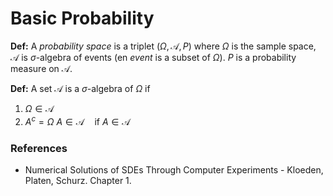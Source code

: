 # Basic Probability

**Def:** A *probability space* is a triplet $(\Omega, \mathcal{A}, P)$ where $\Omega$ is the sample space, $\mathcal{A}$ is $\sigma$-algebra of events (en *event* is a subset of $\Omega$). $P$ is a probability measure on $\mathcal{A}$.

**Def:** A set $\mathcal{A}$ is a $\sigma$-algebra of $\Omega$ if

1. $\Omega \in \mathcal{A}$
2. $A^c = \Omega \ A \in \mathcal{A} \quad \text{if}\ A \in \mathcal{A}$

### References
- Numerical Solutions of SDEs Through Computer Experiments - Kloeden, Platen, Schurz. Chapter 1.
<!--stackedit_data:
eyJoaXN0b3J5IjpbLTgzNDczNzAyMF19
-->